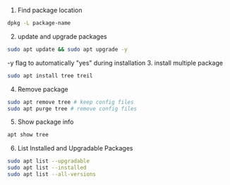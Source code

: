 1. Find package location

```bash
dpkg -L package-name
```
2. update and upgrade packages

```bash
sudo apt update && sudo apt upgrade -y
```
-y flag to automatically "yes" during installation
3. install multiple package

```bash
sudo apt install tree treil
```
4. Remove package

```bash
sudo apt remove tree # keep config files
sudo apt purge tree # remove config files
```
5. Show package info

```bash
apt show tree
```
6. List Installed and Upgradable Packages

```bash
sudo apt list --upgradable
sudo apt list --installed
sudo apt list --all-versions
```